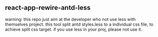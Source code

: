 ## react-app-rewire-antd-less

warning: this repo just aim at the developer who not use less with themselves project. this tool split antd styles.less to a individual css file, to achieve split css target. if you use less in your proj, please not use it.